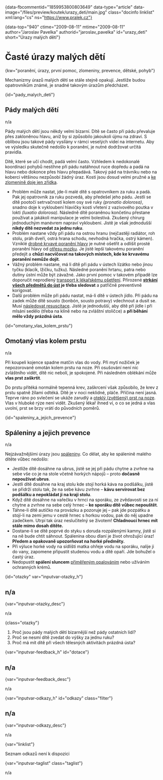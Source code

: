 
{data-fbcommentid="1859953800803649" data-type="article" data-image="/files/preview/koutek/urazy_deti/main.jpg" class="docinfo linklist" xml:lang="cs" ns="https://www.pralek.cz"}

{data-top="940" ctime="2009-08-11" mtime="2009-08-11" author="Jaroslav Pavelka" authorid="jaroslav\_pavelka" id="urazy\_deti" short="Úrazy malých dětí"}

# Časté úrazy malých dětí

<!-- generated attribute kw by user_updatekw.sh on 2020-06-30, do not edit -->

{kw="poranění, úrazy, první pomoc, zlomeniny, prevence, dětské, pohyb"}

Mechanizmy úrazů malých dětí se stále stejně opakují. Jestliže budou opatrovníkům známé, je snadné takovým úrazům předcházet.

{id="pady\_malych\_deti"}

## Pády malých dětí

n/a

Pády malých dětí jsou někdy velmi bizarní. Dítě se často při pádu převaluje přes zakloněnou hlavu, aniž by si způsobilo jakoukoli újmu na zdraví. S oblibou jsou takové pády vysílány v rámci veselých videí na internetu. Aby ve výsledku skutečně nedošlo k poranění, je nutné dodržovat určitá pravidla.

Dítě, které se učí chodit, padá velmi často. Vzhledem k nedokonalé koordinaci pohybů nestihne při pádu natáhnout ruce dopředu a padá na hlavu nebo dokonce přes hlavu přepadává. Takový pád na trávníku nebo na koberci většinou nezpůsobí žádný úraz. Kosti jsou dosud velmi pružné a [ke zlomenině doje jen zřídka][1].

  * Problém může nastat, jde-li malé dítě s opatrovníkem za ruku a padá. Pak jej opatrovník za ruku pozvedá, aby předešel jeho pádu. Jestli se dítě pootočí setrvačností kolem osy své ruky _(pronatio dolorosa)_, snadno doje k vykloubení hlavičky kosti vřetení z vazivového poutka v lokti _(luxatio dolorosa)_. Následně dítě poraněnou končetinu přestane používat a jakákoli manipulace je velmi bolestivá. Zkušený chirurg jednoduchým manévrem napraví vykloubení. Jistě je však jednodušší **nikdy dítě nezvedat za jednu ruku**.
  * Problém nastane vždy při pádu na ostrou hranu (nejčastěji radiátor, roh stolu, práh dveří, ostrá hrana schodu, nevhodná hračka, ostrý kámen). Vzniklé [drobné krvavé poranění hlavy][2] je nutné ošetřit a odlišit prosté poranění hlavy od [otřesu mozku][3]. Je jistě lepší takovému poranění předejít a **chůzi nacvičovat na takových místech, kde ke krvavému poranění nemůže dojít**.
  * Vážný problém nastane, má li dítě při pádu v ústech lízátko nebo jinou tyčku (klacík, lžičku, tužku). Následné poranění hrtanu, patra nebo dutiny ústní může být závažné. Jako první pomoc v takovém případě lze doporučit neprodlený [transport k lékařskému ošetření][4]. Přirozené **[strkání všech předmětů do úst][5] je třeba sledovat** a patřičně preventivně korigovat.
  * Další problém může při pádu nastat, má-li dítě v ústech jídlo. Při pádu na zadek může dítě sousto (bonbón, sousto potravy) vdechnout a dusit se. Musí [následovat resuscitace][6]. Jistě je jednodušší, aby dítě při jídle i při mlsání sedělo (třeba na klíně nebo na zvláštní stoličce) a **při běhání mělo vždy prázdná ústa**.

{id="omotany\_vlas\_kolem_prstu"}

## Omotaný vlas kolem prstu

n/a

Při koupeli kojence spadne matčin vlas do vody. Při mytí nožiček je nepozorovaně omotán kolem prstu na noze. Při osušování není nic zvláštního vidět, dítě nic nebolí, je spokojené. Při následném oblékání může **vlas prst zaškrtit**.

Do prstu přitéká normálně tepenná krev, zaškrcení však způsobilo, že krev z prstu spatně žílami odtéká. Dítě je v noci neklidné, pláče. Příčina není jasná. Teprve ráno po svlečení se ukáže zarudlý a [oteklý (zvětšený) prst na noze][7]. Vlas v hluboké rýze není vidět. Zkušený lékař ihned ví, o co se jedná a vlas uvolní, prst se brzy vrátí do původních poměrů.

{id="spaleniny\_a\_jejich_prevence"}

## Spáleniny a jejich prevence

n/a

Nejzávažnějšími úrazy jsou [spáleniny][8]. Co dělat, aby ke spálenině malého dítěte vůbec nedošlo:

  * Jestliže dítě dosáhne na ubrus, jistě se jej při pádu chytne a zvrhne na sebe vše co je na stole včetně horkých nápojů – proto **dočasně nepoužívat ubrus**.
  * Jestli dítě dosáhne na kraj stolu kde stojí horká káva na podšálku, jistě se přidrží stolu tak, že na sebe kávu zvrhne – **kávu servírovat bez podšálku a nepokládat ji na kraji stolu**.
  * Když dítě dosáhne na vařečku v hrnci na sporáku, ze zvědavosti se za ní chytne a zvrhne na sebe celý hrnec – **ke sporáku dítě vůbec nepouštět**.
  * Táhne-li dítě autíčko na provázku a pozoruje jej – pak jde pozpátku a stojí-li na zemi jemu v cestě hrnec s horkou vodou, pak do něj upadne zadečkem. Utrpí tak úraz neslučitelný se životem! **Chladnoucí hrnec mít stále mimo dosah dítěte.**
  * Dostane-li se dítě poprvé do styku s doruda rozpálenými kamny, jistě si na ně bude chtít sáhnout. Spálenina obou dlaní je život ohrožující úraz! **Předem a opakovaně upozorňovat na horké předměty.**
  * Při výluce horké vody na sídlišti matka ohřeje vodu na sporáku, nalije ji do vany, zapomene připustit studenou vodu a dítě opaří. Jde bohužel o častý úraz.
  * Nedopustit **spálení sluncem** [přiměřeným opalováním][9] nebo užíváním ochranných krémů.

{id="otazky" var="inputvar-otazky_h"}

## n/a

{var="inputvar-otazky_desc"}

n/a

{class="otazky"}

  1. Proč jsou pády malých dětí bizarnější než pády ostatních lidí?
  2. Proč se nesmí dítě zvedat do výšky za jednu ruku?
  3. Proč má mít dítě při všech tělesných aktivitách prázdná ústa?

{var="inputvar-feedback_h" id="dotace"}

## n/a

{var="inputvar-feedback_desc"}

n/a

{var="inputvar-odkazy_h" id="odkazy" class="filter"}

## n/a

{var="inputvar-odkazy_desc"}

n/a

{var="linklist"}

Seznam odkazů není k dispozici

{var="inputvar-taglist" class="taglist"}

n/a

 [1]: detske_zlomeniny
 [2]: drobna_krvava_poraneni
 [3]: otres_mozku
 [4]: nalehavost_lekarskeho_vysetreni
 [5]: imunita
 [6]: resuscitace-ozivovani
 [7]: zarustajici_nehty
 [8]: ochlazeni_spaleniny
 [9]: zasady_spravneho_opalovani

